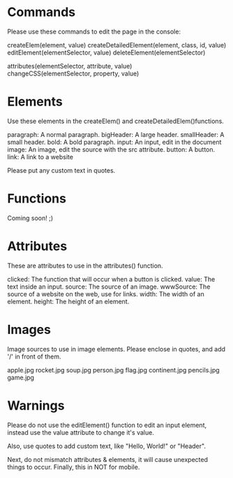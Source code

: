 # Commands

Please use these commands to edit the page in the console:

createElem(element, value)
createDetailedElement(element, class, id, value)
editElement(elementSelector, value)
deleteElement(elementSelector)

attributes(elementSelector, attribute, value)  
changeCSS(elementSelector, property, value)

# Elements

Use these elements in the createElem() and createDetailedElem()functions.

paragraph: A normal paragraph.
bigHeader: A large header.
smallHeader: A small header.
bold: A bold paragraph.
input: An input, edit in the document
image: An image, edit the source with the src attribute.
button: A button.
link: A link to a website

Please put any custom text in quotes.

# Functions 

Coming soon! ;)

# Attributes

These are attributes to use in the attributes() function.

clicked: The function that will occur when a button is clicked.
value: The text inside an input.
source: The source of an image.
wwwSource: The source of a website on the web, use for links.
width: The width of an element.
height: The height of an element.

# Images

Image sources to use in image elements. Please enclose in quotes, and add '/' in front of them.

apple.jpg
rocket.jpg
soup.jpg
person.jpg
flag.jpg
continent.jpg
pencils.jpg
game.jpg

# Warnings

Please do not use the editElement() function to edit an input element, instead use the value attribute to change it's value.

Also, use quotes to add custom text, like "Hello, World!" or "Header".

Next, do not mismatch attributes & elements, it will cause unexpected things to occur.
Finally, this in NOT for mobile.